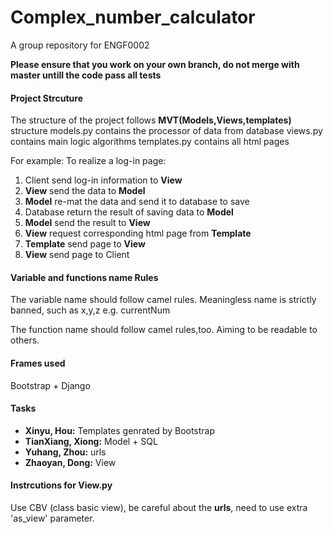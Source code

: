 # Complex_number_calculator
A group repository for ENGF0002 

**Please ensure that you work on your own branch, do not merge with master untill the code pass all tests**
#### Project Strcuture

The structure of the project follows **MVT(Models,Views,templates)** structure
models.py contains the processor of data from database 
views.py contains main logic algorithms 
templates.py contains all html pages

For example:
To realize a log-in page:
 1. Client send log-in information to **View**
 2. **View** send the data to **Model**
 3. **Model** re-mat the data and send it to database to save
 4. Database return the result of saving data to **Model**
 5. **Model** send the result to **View**
 6. **View** request corresponding html page from **Template**
 7. **Template** send page to **View**
 8. **View** send page to Client

#### Variable and functions name Rules
The variable name should follow camel rules. Meaningless name is strictly banned, such as x,y,z
e.g. currentNum

The function name should follow camel rules,too. Aiming to be readable to others.
#### Frames used 
Bootstrap + Django

#### Tasks 

 - **Xinyu, Hou:** Templates genrated by Bootstrap
 - **TianXiang, Xiong:** Model + SQL
 - **Yuhang, Zhou:** urls
 - **Zhaoyan, Dong:** View

 #### Instrcutions for View.py
 Use CBV (class basic view), be careful about the **urls**, need to use extra 'as_view' parameter.